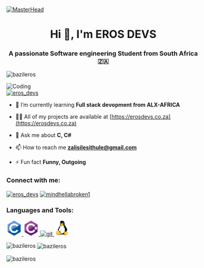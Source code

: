 [![MasterHead](https://images.pexels.com/photos/12840350/pexels-photo-12840350.jpeg?auto=compress&cs=tinysrgb&w=1260&h=750&dpr=2)](https://github.com/bazileros)<h1 align="center">Hi 👋, I'm EROS DEVS</h1>
<h3 align="center">A passionate Software engineering Student from South Africa 🇿🇦</h3>

<p align="left"> <img src="https://komarev.com/ghpvc/?username=bazileros&label=Profile%20views&color=00ff00&style=plastic" alt="bazileros" /> </p>
<img align="right" alt="Coding" width="3000"<img src='https://www.linkpicture.com/q/20230303_103229_0000.png' type='image'></a>
<p align="left"> <a href="https://twitter.com/eros_devs" target="blank"><img src="https://img.shields.io/twitter/follow/eros_devs?logo=twitter&style=for-the-badge" alt="eros_devs" /></a> </p>

- 🌱 I’m currently learning **Full stack devopment from ALX-AFRICA**

- 👨‍💻 All of my projects are available at [https://erosdevs.co.za](https://erosdevs.co.za)

- 💬 Ask me about **C, C#**

- 📫 How to reach me **zalisilesithule@gmail.com**

- ⚡ Fun fact **Funny, Outgoing**

<h3 align="left">Connect with me:</h3>
<p align="left">
<a href="https://twitter.com/eros_devs" target="blank"><img align="center" src="https://raw.githubusercontent.com/rahuldkjain/github-profile-readme-generator/master/src/images/icons/Social/twitter.svg" alt="eros_devs" height="30" width="40" /></a>
<a href="https://instagram.com/mindhellabroken1" target="blank"><img align="center" src="https://raw.githubusercontent.com/rahuldkjain/github-profile-readme-generator/master/src/images/icons/Social/instagram.svg" alt="mindhellabroken1" height="30" width="40" /></a>
</p>

<h3 align="left">Languages and Tools:</h3>
<p align="left"> <a href="https://www.cprogramming.com/" target="_blank" rel="noreferrer"> <img src="https://raw.githubusercontent.com/devicons/devicon/master/icons/c/c-original.svg" alt="c" width="40" height="40"/> </a> <a href="https://www.w3schools.com/cs/" target="_blank" rel="noreferrer"> <img src="https://raw.githubusercontent.com/devicons/devicon/master/icons/csharp/csharp-original.svg" alt="csharp" width="40" height="40"/> </a> <a href="https://git-scm.com/" target="_blank" rel="noreferrer"> <img src="https://www.vectorlogo.zone/logos/git-scm/git-scm-icon.svg" alt="git" width="40" height="40"/> </a> <a href="https://www.linux.org/" target="_blank" rel="noreferrer"> <img src="https://raw.githubusercontent.com/devicons/devicon/master/icons/linux/linux-original.svg" alt="linux" width="40" height="40"/> </a> </p>

<p><img align="left" src="https://github-readme-stats.vercel.app/api/top-langs?username=bazileros&show_icons=true&theme=cobalt&hide_border=true&locale=en&layout=compact" alt="bazileros" /></p>

<p>&nbsp;<img align="center" src="https://github-readme-stats.vercel.app/api?username=bazileros&show_icons=true&title_color=ffffff&text_color=ffffff&bg_color=05013d&hide_border=true&locale=en" alt="bazileros" /></p>

<p><img align="center" src="https://github-readme-streak-stats.herokuapp.com/?user=bazileros&theme=dark" alt="bazileros" /></p>
